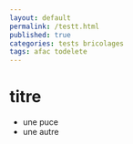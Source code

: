 ```yaml
---
layout: default
permalink: /testt.html
published: true
categories: tests bricolages
tags: afac todelete
---
```


# titre

- une puce
- une autre
